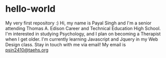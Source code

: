 # hello-world
My very first repository :)
Hi, my name is Payal Singh and I'm a senior attending Thomas A. Edison Career and Technical Education High School.
I'm interested in studying Psychology, and I plan on becoming a Therapist when I get older. 
I'm currently learning Javascript and Jquery in my Web Design class.
Stay in touch with me via email! My email is psin2410@taehs.org
